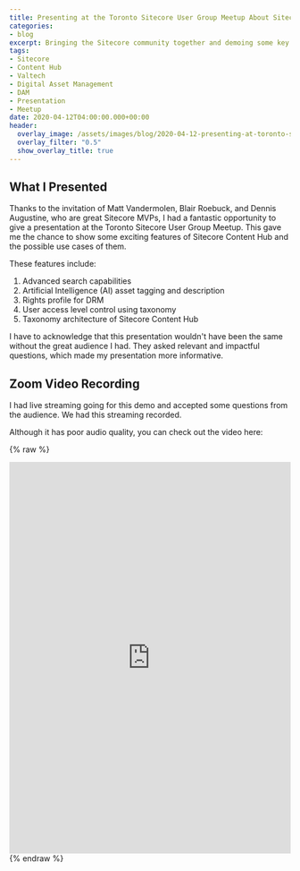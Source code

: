 ```yaml
---
title: Presenting at the Toronto Sitecore User Group Meetup About Sitecore Content Hub
categories:
- blog
excerpt: Bringing the Sitecore community together and demoing some key features and use cases of Sitecore Content Hub
tags:
- Sitecore
- Content Hub
- Valtech
- Digital Asset Management
- DAM
- Presentation
- Meetup
date: 2020-04-12T04:00:00.000+00:00
header:
  overlay_image: /assets/images/blog/2020-04-12-presenting-at-toronto-sitecore-user-group-meetup-about-content-hub/sitecore-content-hub-toronto-user-group-presentation-hero.jpg
  overlay_filter: "0.5"
  show_overlay_title: true
---
```


## What I Presented
Thanks to the invitation of Matt Vandermolen, Blair Roebuck, and Dennis Augustine, who are great Sitecore MVPs, I had a fantastic opportunity to give a presentation at the Toronto Sitecore User Group Meetup. This gave me the chance to show some exciting features of Sitecore Content Hub and the possible use cases of them.

These features include:
1. Advanced search capabilities
2. Artificial Intelligence (AI) asset tagging and description
3. Rights profile for DRM
4. User access level control using taxonomy
5. Taxonomy architecture of Sitecore Content Hub

I have to acknowledge that this presentation wouldn't have been the same without the great audience I had. They asked relevant and impactful questions, which made my presentation more informative.

## Zoom Video Recording
I had live streaming going for this demo and accepted some questions from the audience. We had this streaming recorded.

Although it has poor audio quality, you can check out the video here:

{% raw %} 
<iframe src="https://www.youtube.com/embed/u9iNWHOJPk8" height="700" width="504" frameborder="0" allowfullscreen="" title="Embedded post"></iframe>
{% endraw %}

